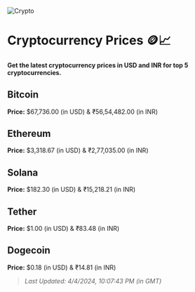 
![Crypto](https://www.techguide.com.au/wp-content/uploads/2020/11/crypto3.jpeg)

# Cryptocurrency Prices 🪙📈

#### Get the latest cryptocurrency prices in USD and INR for top 5 cryptocurrencies.

## Bitcoin

**Price:** $67,736.00 (in USD) & ₹56,54,482.00 (in INR)

## Ethereum

**Price:** $3,318.67 (in USD) & ₹2,77,035.00 (in INR)

## Solana

**Price:** $182.30 (in USD) & ₹15,218.21 (in INR)

## Tether

**Price:** $1.00 (in USD) & ₹83.48 (in INR)

## Dogecoin

**Price:** $0.18 (in USD) & ₹14.81 (in INR)

> _Last Updated: 4/4/2024, 10:07:43 PM (in GMT)_
